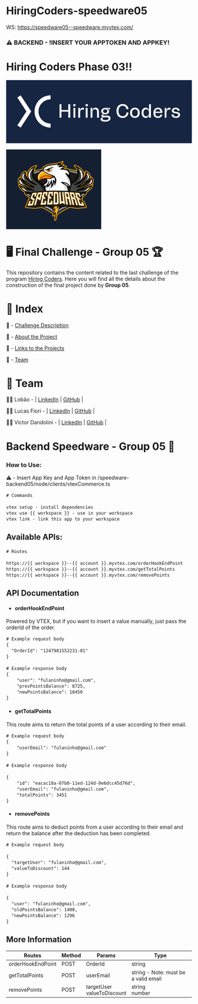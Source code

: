 
# HiringCoders-speedware05

WS: https://speedware05--speedware.myvtex.com/

### ⚠️ BACKEND - !INSERT YOUR APPTOKEN AND APPKEY!

# Hiring Coders Phase 03!!

![logo-hiring-coders](https://github.com/diosneygomes/desafio-final-gama-academy-vtex/blob/main/logo-hiring-coders.png)

![logo-hiring-coders](https://github.com/devlobao84/front-speedeware05/blob/main/SPEED.png)

# :desktop_computer: Final Challenge - Group 05 :trophy:

This repository contains the content related to the last challenge of the program <a href="https://www.hiringcoders.com.br/">Hiring Coders</a>.
Here you will find all the details about the construction of the final project done by **Group 05**.

# :notebook: Index

<a name="anchor"></a>
:pushpin: - [Challenge Description](#anchor1)

:pushpin: - [About the Project](#anchor2)

:pushpin: - [Links to the Projects](#anchor3)

:pushpin: - [Team](#anchor4)

<a id="anchor4"></a>
# :1st_place_medal: Team

:pouting_man: Lobão - | <a href="https://www.linkedin.com/in/jonaslobo/">LinkedIn</a> | <a href ="https://github.com/devlobao84">GitHub</a> |

:pouting_man: Lucas Fiori - | <a href="https://www.linkedin.com/in/lucas-rodrigues-fiori-763326196/">LinkedIn</a> | <a href ="https://github.com/lucasrfiori">GitHub</a> |

:pouting_man: Victor Dandolini - | <a href="https://www.linkedin.com/in/victordandolini/">LinkedIn</a> | <a href ="https://github.com/victordandolini">GitHub</a> |

# Backend Speedware - Group 05 🦅

### How to Use:
⚠️ - Insert App Key and App Token in /speedware-backend05/node/clients/vtexCommerce.ts

```
# Commands

vtex setup - install dependencies
vtex use {{ workspace }} - use in your workspace
vtex link - link this app to your workspace
```

## Available APIs:

```
# Routes

https://{{ workspace }}--{{ account }}.myvtex.com/orderHookEndPoint
https://{{ workspace }}--{{ account }}.myvtex.com/getTotalPoints
https://{{ workspace }}--{{ account }}.myvtex.com/removePoints

```

## API Documentation

- #### orderHookEndPoint
Powered by VTEX, but if you want to insert a value manually, just pass the orderId of the order.

```
# Example request body
{
  "OrderId": "1247981552231-01"
}

# Example response body 
{
    "user": "fulaninho@gmail.com",
    "prevPointsBalance": 8725,
    "newPointsBalance": 10450
}
```

- #### getTotalPoints

This route aims to return the total points of a user according to their email.

```
# Example request body
{
    "userEmail": "fulaninho@gmail.com"
}

# Example response body 

{
    "id": "eacac18a-07b0-11ed-124d-0e6dcc45d76d",
    "userEmail": "fulaninho@gmail.com",
    "totalPoints": 3451
}
```

- #### removePoints

This route aims to deduct points from a user according to their email and return the balance after the deduction has been completed.

```
# Example request body

{
  "targetUser": "fulaninho@gmail.com",
  "valueToDiscount": 144
}

# Example response body 

{
  "user": "fulaninho@gmail.com",
  "oldPointsBalance": 1400,
  "newPointsBalance": 1296
}
```

## More Information

| Routes            | Method | Params                     | Type                                    |
|-------------------|--------|----------------------------|-----------------------------------------|
| orderHookEndPoint | POST   | OrderId                    | string                                  |
| getTotalPoints    | POST   | userEmail                  | string - Note: must be a valid email   |
| removePoints      | POST   | targetUser</br> valueToDiscount | string</br> number                           |
